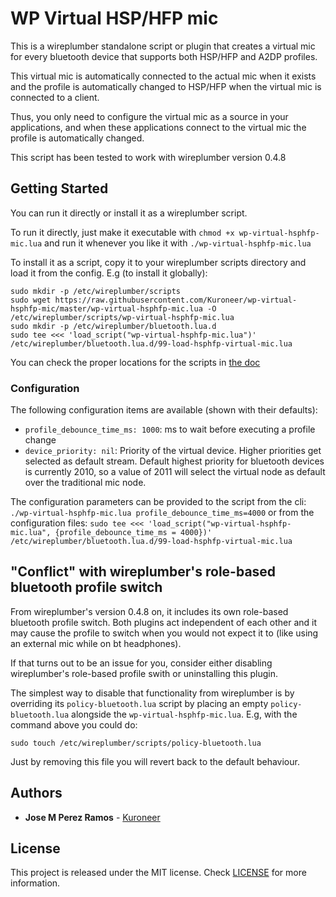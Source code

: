 # WP Virtual HSP/HFP mic

This is a wireplumber standalone script or plugin that creates a virtual
mic for every bluetooth device that supports both HSP/HFP and A2DP profiles.

This virtual mic is automatically connected to the actual mic when it exists
and the profile is automatically changed to HSP/HFP when the virtual mic is
connected to a client.

Thus, you only need to configure the virtual mic as a source in your applications,
and when these applications connect to the virtual mic the profile is automatically
changed.

This script has been tested to work with wireplumber version 0.4.8

## Getting Started

You can run it directly or install it as a wireplumber script.

To run it directly, just make it executable with `chmod +x
wp-virtual-hsphfp-mic.lua` and run it whenever you like it with
`./wp-virtual-hsphfp-mic.lua`

To install it as a script, copy it to your wireplumber scripts directory and
load it from the config. E.g (to install it globally):

```shell
sudo mkdir -p /etc/wireplumber/scripts
sudo wget https://raw.githubusercontent.com/Kuroneer/wp-virtual-hsphfp-mic/master/wp-virtual-hsphfp-mic.lua -O /etc/wireplumber/scripts/wp-virtual-hsphfp-mic.lua
sudo mkdir -p /etc/wireplumber/bluetooth.lua.d
sudo tee <<< 'load_script("wp-virtual-hsphfp-mic.lua")' /etc/wireplumber/bluetooth.lua.d/99-load-hsphfp-virtual-mic.lua
```

You can check the proper locations for the scripts in [the doc](https://pipewire.pages.freedesktop.org/wireplumber/configuration/locations.html)

### Configuration

The following configuration items are available (shown with their defaults):

- `profile_debounce_time_ms: 1000`: ms to wait before executing a profile change
- `device_priority: nil`: Priority of the virtual device. Higher priorities get
  selected as default stream. Default highest priority for bluetooth devices is
  currently 2010, so a value of 2011 will select the virtual node as default
  over the traditional mic node.

The configuration parameters can be provided to the script from the cli:
`./wp-virtual-hsphfp-mic.lua profile_debounce_time_ms=4000`
or from the configuration files:
`sudo tee <<< 'load_script("wp-virtual-hsphfp-mic.lua", {profile_debounce_time_ms = 4000})' /etc/wireplumber/bluetooth.lua.d/99-load-hsphfp-virtual-mic.lua`

## "Conflict" with wireplumber's role-based bluetooth profile switch

From wireplumber's version 0.4.8 on, it includes its own
role-based bluetooth profile switch. Both plugins act independent of each
other and it may cause the profile to switch when you would not expect it
to (like using an external mic while on bt headphones).

If that turns out to be an issue for you, consider either
disabling wireplumber's role-based profile swith or uninstalling this
plugin.

The simplest way to disable that functionality from wireplumber is by
overriding its `policy-bluetooth.lua` script by placing an empty
`policy-bluetooth.lua` alongside the `wp-virtual-hsphfp-mic.lua`. E.g,
with the command above you could do:

```shell
sudo touch /etc/wireplumber/scripts/policy-bluetooth.lua
```

Just by removing this file you will revert back to the default behaviour.

## Authors

- **Jose M Perez Ramos** - [Kuroneer](https://github.com/Kuroneer)

## License

This project is released under the MIT license. Check [LICENSE](LICENSE) for more information.
